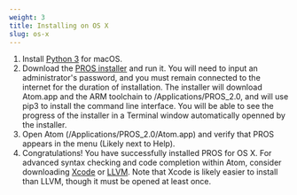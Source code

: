 ```yaml
---
weight: 3
title: Installing on OS X
slug: os-x
---
```


1) Install [Python 3](https://www.python.org/downloads/) for macOS.  
2) Download the [PROS installer](https://github.com/purduesigbots/pros/releases/tag/2.11.0) and run it. You will need to input an administrator's password, and you must remain connected to the internet for the duration of installation. The installer will download Atom.app and the ARM toolchain to /Applications/PROS\_2.0, and will use pip3 to install the command line interface. You will be able to see the progress of the installer in a Terminal window automatically openned by the installer.   
3) Open Atom (/Applications/PROS_2.0/Atom.app) and verify that PROS appears in the menu (Likely next to Help).   
4) Congratulations! You have successfully installed PROS for OS X. For advanced syntax checking and code completion within Atom, consider downloading [Xcode](https://developer.apple.com/xcode/) or [LLVM](http://llvm.org). Note that Xcode is likely easier to install than LLVM, though it must be opened at least once.
